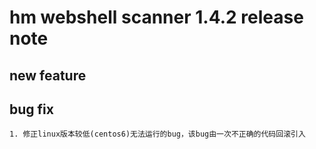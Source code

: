 ﻿# hm webshell scanner 1.4.2 release note

## new feature


## bug fix

    1. 修正linux版本较低(centos6)无法运行的bug，该bug由一次不正确的代码回滚引入

	
